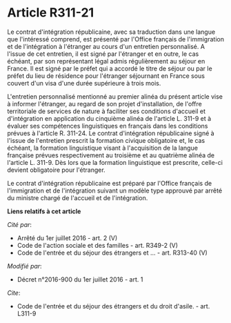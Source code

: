 # Article R311-21

Le contrat d'intégration républicaine, avec sa traduction dans une langue que l'intéressé comprend, est présenté par l'Office
français de l'immigration et de l'intégration à l'étranger au cours d'un entretien personnalisé. A l'issue de cet entretien,
il est signé par l'étranger et en outre, le cas échéant, par son représentant légal admis régulièrement au séjour en France.
Il est signé par le préfet qui a accordé le titre de séjour ou par le préfet du lieu de résidence pour l'étranger séjournant
en France sous couvert d'un visa d'une durée supérieure à trois mois. 

L'entretien personnalisé mentionné au premier alinéa du présent article vise à informer l'étranger, au regard de son projet
d'installation, de l'offre territoriale de services de nature à faciliter ses conditions d'accueil et d'intégration en
application du cinquième alinéa de l'article L. 311-9 et à évaluer ses compétences linguistiques en français dans les
conditions prévues à l'article R. 311-24. Le contrat d'intégration républicaine signé à l'issue de l'entretien prescrit la
formation civique obligatoire et, le cas échéant, la formation linguistique visant à l'acquisition de la langue française
prévues respectivement au troisième et au quatrième alinéa de l'article L. 311-9. Dès lors que la formation linguistique est
prescrite, celle-ci devient obligatoire pour l'étranger. 

Le contrat d'intégration républicaine est préparé par l'Office français de l'immigration et de l'intégration suivant un
modèle type approuvé par arrêté du ministre chargé de l'accueil et de l'intégration.

**Liens relatifs à cet article**

_Cité par_:

  - Arrêté du 1er juillet 2016 - art. 2 (V)
  - Code de l'action sociale et des familles - art. R349-2 (V)
  - Code de l'entrée et du séjour des étrangers et ... - art. R313-40 (V)

_Modifié par_:

  - Décret n°2016-900 du 1er juillet 2016 - art. 1

_Cite_:

  - Code de l'entrée et du séjour des étrangers et du droit d'asile. - art. L311-9
